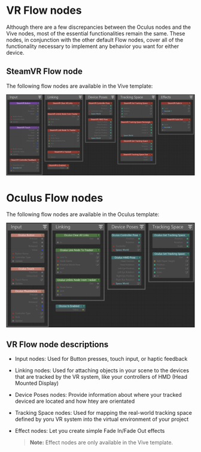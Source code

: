 # VR Flow nodes

Although there are a few discrepancies between the Oculus nodes and the Vive nodes, most of the essential functionalities remain the same. These nodes, in conjunction with the other default Flow nodes, cover all of the functionality necessary to implement any behavior you want for either device.

## SteamVR Flow node

The following flow nodes are available in the Vive template:

![VR Templates](../../images/vr_steamvr_nodes.png)

# Oculus Flow nodes

The following flow nodes are available in the Oculus template:

![VR Templates](../../images/vr_occulus_nodes.png)

## VR Flow node descriptions

- Input nodes: Used for Button presses, touch input, or haptic feedback
- Linking nodes: Used for attaching objects in your scene to the devices that are tracked by the VR system, like your controllers of HMD (Head Mounted Display)
- Device Poses nodes: Provide information about where your tracked deviced are located and how htey are orientated
- Tracking Space nodes: Used for mapping the real-world tracking space defined by yoru VR system into the virtual environment of your project
- Effect nodes: Let you create simple Fade In/Fade Out effects

   > **Note:** Effect nodes are only available in the Vive template.
